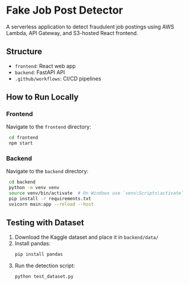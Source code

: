 # Fake Job Post Detector

A serverless application to detect fraudulent job postings using AWS Lambda, API Gateway, and S3-hosted React frontend.

## Structure
- `frontend`: React web app
- `backend`: FastAPI API
- `.github/workflows`: CI/CD pipelines

## How to Run Locally

### Frontend
Navigate to the `frontend` directory:
   ```bash
    cd frontend
    npm start
   ```
### Backend
Navigate to the `backend` directory:
   ```bash
    cd backend
    python -m venv venv
    source venv/bin/activate  # On Windows use `venv\Scripts\activate`
    pip install -r requirements.txt
    uvicorn main:app --reload --host
   ```

## Testing with Dataset
1. Download the Kaggle dataset and place it in `backend/data/`
2. Install pandas:
   ```bash
   pip install pandas
   ```
3. Run the detection script:
   ```bash
   python test_dataset.py
   ```